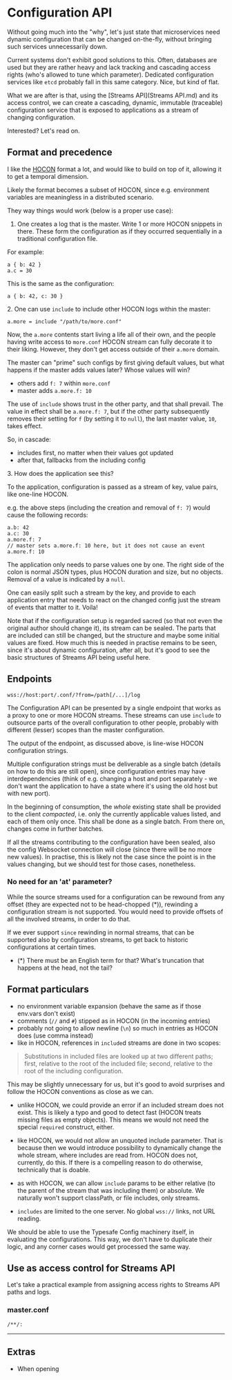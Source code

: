 # Configuration API

Without going much into the "why", let's just state that microservices need dynamic configuration that can be changed on-the-fly, without bringing such services unnecessarily down.

Current systems don't exhibit good solutions to this. Often, databases are used but they are rather heavy and lack tracking and cascading access rights (who's allowed to tune which parameter). Dedicated configuration services like `etcd` probably fall in this same category. Nice, but kind of flat.

What we are after is that, using the [Streams API](Streams API.md) and its access control, we can create a cascading, dynamic, immutable (traceable) configuration service that is exposed to applications as a stream of changing configuration.

Interested? Let's read on.


## Format and precedence

I like the [HOCON](https://github.com/typesafehub/config/blob/master/HOCON.md) format a lot, and would like to build on top of it, allowing it to get a temporal dimension.

Likely the format becomes a subset of HOCON, since e.g. environment variables are meaningless in a distributed scenario.

They way things would work (below is a proper use case):

1. One creates a log that is the master. Write 1 or more HOCON snippets in there. These form the configuration as if they occurred sequentially in a traditional configuration file.

For example:

```
a { b: 42 }
a.c = 30
```

This is the same as the configuration:

```
a { b: 42, c: 30 }
```

&#50;. One can use `include` to include other HOCON logs within the master:

```
a.more = include "/path/to/more.conf"
```

Now, the `a.more` contents start living a life all of their own, and the people having write access to `more.conf` HOCON stream can fully decorate it to their liking. However, they don't get access outside of their `a.more` domain.

The master can "prime" such configs by first giving default values, but what happens if the master adds values later? Whose values will win?

- others add `f: 7` within `more.conf`
- master adds `a.more.f: 10`

The use of `include` shows trust in the other party, and that shall prevail. The value in effect shall be `a.more.f: 7`, but if the other party subsequently removes their setting for `f` (by setting it to `null`), the last master value, `10`, takes effect.

So, in cascade:

- includes first, no matter when their values got updated
- after that, fallbacks from the including config

&#51;. How does the application see this?

To the application, configuration is passed as a stream of key, value pairs, like one-line HOCON.

e.g. the above steps (including the creation and removal of `f: 7`) would cause the following records:

```
a.b: 42
a.c: 30
a.more.f: 7
// master sets a.more.f: 10 here, but it does not cause an event
a.more.f: 10
```

The application only needs to parse values one by one. The right side of the colon is normal JSON types, plus HOCON duration and size, but no objects. Removal of a value is indicated by a `null`.

One can easily split such a stream by the key, and provide to each application entry that needs to react on the changed config just the stream of events that matter to it. Voíla!

Note that if the configuration setup is regarded sacred (so that not even the original author should change it), its stream can be sealed. The parts that are included can still be changed, but the structure and maybe some initial values are fixed. How much this is needed in practise remains to be seen, since it's about dynamic configuration, after all, but it's good to see the basic structures of Streams API being useful here.


## Endpoints

```
wss://host:port/.conf/?from=/path[/...]/log
```

The Configuration API can be presented by a single endpoint that works as a proxy to one or more HOCON streams. These streams can use `include` to outsource parts of the overall configuration to other people, probably with different (lesser) scopes than the master configuration.

The output of the endpoint, as discussed above, is line-wise HOCON configuration strings.

Multiple configuration strings must be deliverable as a single batch (details on how to do this are still open), since configuration entries may have interdependencies (think of e.g. changing a host and port separately - we don't want the application to have a state where it's using the old host but with new port).

In the beginning of consumption, the *whole* existing state shall be provided to the client *compacted*, i.e. only the currently applicable values listed, and each of them only once. This shall be done as a single batch. From there on, changes come in further batches.

If all the streams contributing to the configuration have been sealed, also the config Websocket connection will close (since there will be no more new values). In practise, this is likely not the case since the point is in the values changing, but we should test for those cases, nonetheless.

### No need for an 'at' parameter?

While the source streams used for a configuration can be rewound from any offset (they are expected not to be head-chopped (*)), rewinding a configuration stream is not supported. You would need to provide offsets of all the involved streams, in order to do that.

If we ever support `since` rewinding in normal streams, that can be supported also by configuration streams, to get back to historic configurations at certain times.

* (\*) There must be an English term for that? What's truncation that happens at the head, not the tail?


## Format particulars

- no environment variable expansion (behave the same as if those env.vars don't exist)
- comments (`//` and `#`) stipped as in HOCON (in the incoming entries)
- probably not going to allow newline (`\n`) so much in entries as HOCON does (use comma instead)
- like in HOCON, references in `include`d streams are done in two scopes:

> Substitutions in included files are looked up at two different paths; first, relative to the root of the included file; second, relative to the root of the including configuration.

This may be slightly unnecessary for us, but it's good to avoid surprises and follow the HOCON conventions as close as we can.

- unlike HOCON, we could provide an error if an included stream does not exist. This is likely a typo and good to detect fast (HOCON treats missing files as empty objects). This means we would not need the special `required` construct, either.

- like HOCON, we would not allow an unquoted include parameter. That is because then we would introduce possibility to dynamically change the whole stream, where includes are read from. HOCON does not, currently, do this. If there is a compelling reason to do otherwise, technically that is doable.
 
- as with HOCON, we can allow `include` params to be either relative (to the parent of the stream that was including them) or absolute. We naturally won't support classPath, or file includes, only streams.

- `includes` are limited to the one server. No global `wss://` links, not URL reading. 
 
We should be able to use the Typesafe Config machinery itself, in evaluating the configurations. This way, we don't have to duplicate their logic, and any corner cases would get processed the same way.


## Use as access control for Streams API

Let's take a practical example from assigning access rights to Streams API paths and logs.

### master.conf

```
/**/: 
```




<!-- disabled

## Use case

tbd. Make a nice, ice cream -based sample case where the owner of the company owns the master config and kiosks own their own.

Show some cross referencing and overrides, whatever feels catchy when reading the HOCON spec, again.


/myapp/master.conf:

```
kiosks: {
	"kamppi": include "/myapp/kamppi.conf"
	"stockmann": include "/myapp/stockmann.conf"
	}
prices: {
	"Fudgy": 5.60,
	"Smooth": 4.20
	}	
}
```

/myapp/kamppi.conf:

```
seats: 10
products: [
	"Fudgy",
	"Something else"
}
```

/myapp/stockmann.conf:

```
```
-->



---

## Extras

- When opening 